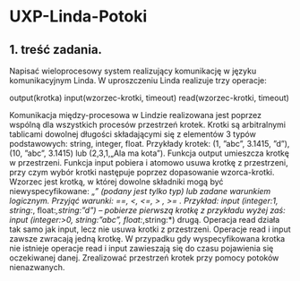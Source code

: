 # UXP-Linda-Potoki

## 1. treść zadania. 

Napisać wieloprocesowy system realizujący komunikację w języku komunikacyjnym Linda. W uproszczeniu Linda realizuje trzy operacje: 

output(krotka) 
input(wzorzec-krotki, timeout) 
read(wzorzec-krotki, timeout) 

Komunikacja między-procesowa w Lindzie realizowana jest poprzez wspólną dla wszystkich procesów przestrzeń krotek. Krotki są arbitralnymi tablicami dowolnej długości składającymi się z elementów 3 typów podstawowych: string, integer, float. Przykłady krotek: (1, ”abc”, 3.1415, ”d”), (10, ”abc”, 3.1415) lub (2,3,1,„Ala ma kota”). Funkcja output umieszcza krotkę w przestrzeni. Funkcja input pobiera i atomowo usuwa krotkę z przestrzeni, przy czym wybór krotki następuje poprzez dopasowanie wzorca-krotki. Wzorzec jest krotką, w której dowolne składniki mogą być niewyspecyfikowane: „*” (podany jest tylko typ) lub zadane warunkiem logicznym. Przyjąć warunki: ==, <, <=, > , >= . Przykład: input (integer:1, string:*, float:*,string:”d”) – pobierze pierwszą krotkę z przykładu wyżej zaś: input (integer:>0, string:”abc”, float:*,string:*) drugą. Operacja read działa tak samo jak input, lecz nie usuwa krotki z przestrzeni. Operacje read i input zawsze zwracają jedną krotkę. W przypadku gdy wyspecyfikowana krotka nie istnieje operacje read i input zawieszają się do czasu pojawienia się oczekiwanej danej. Zrealizować przestrzeń krotek przy pomocy potoków nienazwanych. 
